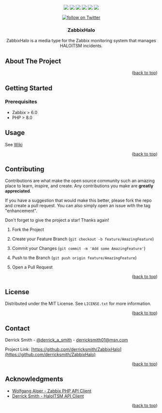 <a  name="readme-top"></a>

<p align="center">
    <a href="https://github.com/derricksmith/ZabbixHalo/contributors" alt="Contributors">
        <img src="https://img.shields.io/github/contributors/derricksmith/ZabbixHalo.svg?style=for-the-badge" /></a>
    <a href="https://github.com/derricksmith/ZabbixHalo/network/members" alt="Forks">
        <img src="https://img.shields.io/github/forks/derricksmith/ZabbixHalo.svg?style=for-the-badge" /></a>
    <a href="https://github.com/derricksmith/ZabbixHalo/stargazers" alt="Stars">
        <img src="https://img.shields.io/github/stars/derricksmith/ZabbixHalo.svg?style=for-the-badge" /></a>
    <a href="https://github.com/derricksmith/ZabbixHalo/issues" alt="Issues">
        <img src="https://img.shields.io/github/issues/derricksmith/ZabbixHalo.svg?style=for-the-badge" /></a>
    <a href="https://github.com/derricksmith/ZabbixHalo/blob/master/LICENSE.txt" alt="License">
        <img src="https://img.shields.io/github/license/derricksmith/ZabbixHalo.svg?style=for-the-badge" /></a>
    <a href="https://www.linkedin.com/in/derrick-smith-cissp-cism-9b355b56/">
        <img src="https://img.shields.io/badge/-LinkedIn-black.svg?style=for-the-badge&logo=linkedin&colorB=555" /></a>
</p>

<p align="center">
    <a href="https://twitter.com/intent/follow?screen_name=derrick_a_smith">
        <img src="https://img.shields.io/twitter/follow/derrick_a_smith?style=social&logo=twitter"
            alt="follow on Twitter"></a>
</p>


<div  align="center">

<h3  align="center">ZabbixHalo</h3>
  
ZabbixHalo is a media type for the Zabbix monitoring system that manages HALOITSM incidents.

</div>


<!-- ABOUT THE PROJECT -->

## About The Project


  

<p  align="right">(<a  href="#readme-top">back to top</a>)</p>



<!-- GETTING STARTED -->

## Getting Started


### Prerequisites

* Zabbix > 6.0 
* PHP > 8.0


<!-- USAGE EXAMPLES -->

## Usage

See [Wiki](https://github.com/derricksmith/pZabbixHalo/wiki)

<p  align="right">(<a  href="#readme-top">back to top</a>)</p>

  

<!-- ROADMAP

## Roadmap

  

- [ ] 

- [ ] 


  

See the [open issues](https://github.com/derricksmith/phpsaml/issues) for a full list of proposed features (and known issues).

  

<p  align="right">(<a  href="#readme-top">back to top</a>)</p>

-->
  
  

<!-- CONTRIBUTING -->

## Contributing

  

Contributions are what make the open source community such an amazing place to learn, inspire, and create. Any contributions you make are **greatly appreciated**.

  

If you have a suggestion that would make this better, please fork the repo and create a pull request. You can also simply open an issue with the tag "enhancement".

Don't forget to give the project a star! Thanks again!

  

1. Fork the Project

2. Create your Feature Branch (`git checkout -b feature/AmazingFeature`)

3. Commit your Changes (`git commit -m 'Add some AmazingFeature'`)

4. Push to the Branch (`git push origin feature/AmazingFeature`)

5. Open a Pull Request

  

<p  align="right">(<a  href="#readme-top">back to top</a>)</p>

  
  
  

<!-- LICENSE -->

## License

  

Distributed under the MIT License. See `LICENSE.txt` for more information.

  

<p  align="right">(<a  href="#readme-top">back to top</a>)</p>

  
  
  

<!-- CONTACT -->

## Contact

  

Derrick Smith - [@derrick_a_smith](https://twitter.com/derrick_a_smith) - derricksmith01@msn.com

  

Project Link: [https://github.com/derricksmith/ZabbixHalo](https://github.com/derricksmith/ZabbixHalo)

  

<p  align="right">(<a  href="#readme-top">back to top</a>)</p>

  
  
  

<!-- ACKNOWLEDGMENTS -->

## Acknowledgments

* [Wolfgang Alper - Zabbix PHP API Client](https://github.com/intellitrend/zabbixapi-php)
* [Derrick Smith - HaloITSM API Client](https://github.com/derricksmith/HaloApi)
  

<p  align="right">(<a  href="#readme-top">back to top</a>)</p> 



  
  
  

<!-- MARKDOWN LINKS & IMAGES -->

<!-- https://www.markdownguide.org/basic-syntax/#reference-style-links -->
[contributors-shield]: https://img.shields.io/github/contributors/derricksmith/ZabbixHalo.svg?style=for-the-badge
[contributors-url]: https://github.com/derricksmith/ZabbixHalo/graphs/contributors
[forks-shield]: https://img.shields.io/github/forks/derricksmith/ZabbixHalo.svg?style=for-the-badge
[forks-url]: https://github.com/derricksmith/ZabbixHalo/network/members
[stars-shield]: https://img.shields.io/github/stars/derricksmith/ZabbixHalo.svg?style=for-the-badge
[stars-url]: https://github.com/derricksmith/ZabbixHalo/stargazers
[issues-shield]: https://img.shields.io/github/issues/derricksmith/ZabbixHalo.svg?style=for-the-badge
[issues-url]: https://github.com/derricksmith/ZabbixHalo/issues
[license-shield]: https://img.shields.io/github/license/derricksmith/ZabbixHalo.svg?style=for-the-badge
[license-url]: https://github.com/derricksmith/ZabbixHalo/blob/master/LICENSE.txt
[linkedin-shield]: https://img.shields.io/badge/-LinkedIn-black.svg?style=for-the-badge&logo=linkedin&colorB=555
[linkedin-url]: https://www.linkedin.com/in/derrick-smith-cissp-cism-9b355b56/
[product-screenshot]: images/screenshot.png
[Next.js]: https://img.shields.io/badge/next.js-000000?style=for-the-badge&logo=nextdotjs&logoColor=white
[Next-url]: https://nextjs.org/
[React.js]: https://img.shields.io/badge/React-20232A?style=for-the-badge&logo=react&logoColor=61DAFB
[React-url]: https://reactjs.org/
[Vue.js]: https://img.shields.io/badge/Vue.js-35495E?style=for-the-badge&logo=vuedotjs&logoColor=4FC08D
[Vue-url]: https://vuejs.org/
[Angular.io]: https://img.shields.io/badge/Angular-DD0031?style=for-the-badge&logo=angular&logoColor=white
[Angular-url]: https://angular.io/
[Svelte.dev]: https://img.shields.io/badge/Svelte-4A4A55?style=for-the-badge&logo=svelte&logoColor=FF3E00
[Svelte-url]: https://svelte.dev/
[Laravel.com]: https://img.shields.io/badge/Laravel-FF2D20?style=for-the-badge&logo=laravel&logoColor=white
[Laravel-url]: https://laravel.com
[Bootstrap.com]: https://img.shields.io/badge/Bootstrap-563D7C?style=for-the-badge&logo=bootstrap&logoColor=white
[Bootstrap-url]: https://getbootstrap.com
[JQuery.com]: https://img.shields.io/badge/jQuery-0769AD?style=for-the-badge&logo=jquery&logoColor=white
[JQuery-url]: https://jquery.com

